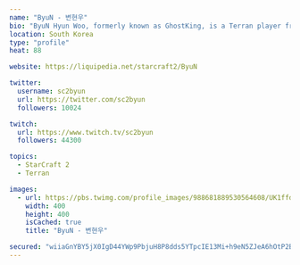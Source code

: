 ```yaml
---
name: "ByuN - 변현우"
bio: "ByuN Hyun Woo, formerly known as GhostKing, is a Terran player from South Korea, currently teamless."
location: South Korea
type: "profile"
heat: 88

website: https://liquipedia.net/starcraft2/ByuN

twitter:
  username: sc2byun
  url: https://twitter.com/sc2byun
  followers: 10024

twitch:
  url: https://www.twitch.tv/sc2byun
  followers: 44300

topics:
  - StarCraft 2
  - Terran

images:
  - url: https://pbs.twimg.com/profile_images/988681889530564608/UK1ffdqU_400x400.jpg
    width: 400
    height: 400
    isCached: true
    title: "ByuN - 변현우"

secured: "wiiaGnYBY5jX0IgD44YWp9PbjuH8P8dds5YTpcIE13Mi+h9eN5ZJeA6hOtP2BaqAM5gdTJRsgz5k9kgmjOvOgQO8kHDvLQKlA5IBHoL+eoxCYu9Y90OJlopPjaKP8ujB5D3Tb9mxokI6CgcATOxQcXzZGb2WwJECuA5mzivzBiMP0BpqkTTFgORZkxwf/tzyZ+wvSU0Lax7QQ17O7q2mUAEKKqWqbdOyvcVadnZsFJKQ3DWBgbWgytxhIKyf2Ifp8k2boNGsMYpDZhcfyb/8k68lSHBWa/fWS9J6GWuL89WFv7SnNmqkE2d03xU/ka/YNqtaevvaU7H6TQR7ply8/ohMORTLJruT4uEcFu7M2KIEXWSS4dmF71jJWcQ1wmI3NZCa61NBcqrCwLp/r5Ik1JGqr200QaAJF7fZWmMz998=;JYokx2JCCZhrfPQdz2764Q=="
---
```


